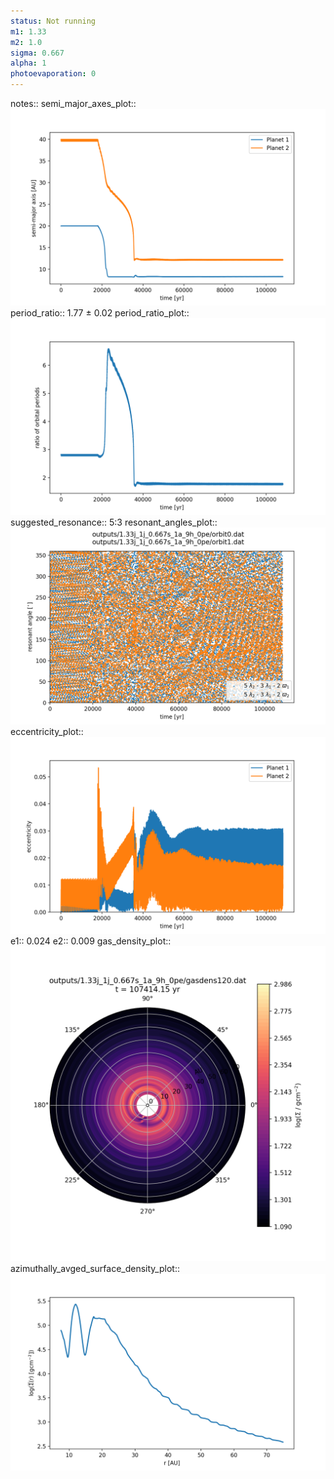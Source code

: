 ```yaml
---
status: Not running
m1: 1.33
m2: 1.0
sigma: 0.667
alpha: 1
photoevaporation: 0
---
```


notes::
semi_major_axes_plot:: ![semi_major_axes_1.33j_1j_0.667s_1a_9h_0pe.png](plots/semi_major_axes/semi_major_axes_1.33j_1j_0.667s_1a_9h_0pe.png)
period_ratio:: 1.77 ± 0.02
period_ratio_plot:: ![period_ratio_1.33j_1j_0.667s_1a_9h_0pe.png](plots/period_ratio/period_ratio_1.33j_1j_0.667s_1a_9h_0pe.png)
suggested_resonance:: 5:3
resonant_angles_plot:: ![resonant_angles_1.33j_1j_0.667s_1a_9h_0pe.png](plots/resonant_angles/resonant_angles_1.33j_1j_0.667s_1a_9h_0pe.png)
eccentricity_plot:: ![eccentricity_1.33j_1j_0.667s_1a_9h_0pe.png](plots/eccentricity/eccentricity_1.33j_1j_0.667s_1a_9h_0pe.png)
e1:: 0.024
e2:: 0.009
gas_density_plot:: ![gas_density_1.33j_1j_0.667s_1a_9h_0pe.png](plots/gas_density/gas_density_1.33j_1j_0.667s_1a_9h_0pe.png)
azimuthally_avged_surface_density_plot:: ![azimuthally_avged_surface_density_1.33j_1j_0.667s_1a_9h_0pe.png](plots/azimuthally_avged_surface_density/azimuthally_avged_surface_density_1.33j_1j_0.667s_1a_9h_0pe.png)
